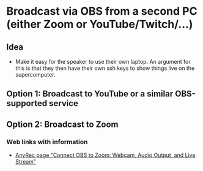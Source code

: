# Broadcast via OBS from a second PC (either Zoom or YouTube/Twitch/...)

## Idea

-   Make it easy for the speaker to use their own laptop.
    An argument for this is that they then have their own ssh keys to show things
    live on the supercomputer.


## Option 1: Broadcast to YouTube or a similar OBS-supported service



## Option 2: Broadcast to Zoom


### Web links with information

-   [AnyRec page "Connect OBS to Zoom: Webcam, Audio Output, and Live Stream"](https://www.anyrec.io/obs-to-zoom/)



